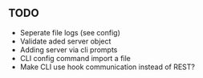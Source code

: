 ## TODO

 - Seperate file logs (see config)
 - Validate aded server object
 - Adding server via cli prompts
 - CLI config command import a file
 - Make CLI use hook communication instead of REST?